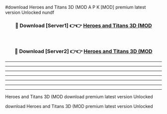 #download Heroes and Titans 3D (MOD A P K [MOD] premium latest version Unlocked nundf 



<div align="center">
<h3>🔴 Download [Server1] 👉👉 <a href="https://apkdownload3.web.app/">Heroes and Titans 3D (MOD</a></h3><br>

<h3>🔴 Download [Server2] 👉👉 <a href="https://apkdownload3.web.app/">Heroes and Titans 3D (MOD</a></h3>
</div>





----------------------------------------------------------

----------------------------------------------------------

----------------------------------------------------------

----------------------------------------------------------

----------------------------------------------------------

----------------------------------------------------------

----------------------------------------------------------

Heroes and Titans 3D (MOD download premium latest version Unlocked

download Heroes and Titans 3D (MOD premium latest version Unlocked
